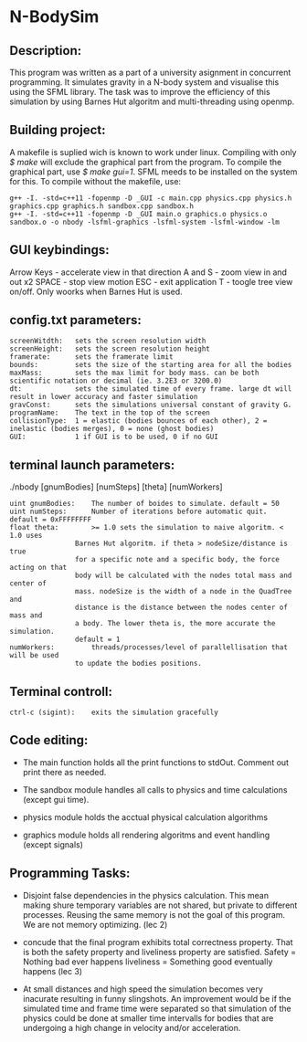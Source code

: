 # N-BodySim

Description:
------------
This program was written as a part of a university asignment in concurrent programming. It simulates gravity in a N-body system and visualise this using the SFML library. The task was to improve the efficiency of this simulation by using Barnes Hut algoritm and multi-threading using openmp.

Building project:
-----------------
A makefile is suplied wich is known to work under linux.
Compiling with only *$ make* will exclude the graphical part from the program.
To compile the graphical part, use *$ make gui=1*. SFML meeds to be installed on the system for this.
To compile without the makefile, use:

    g++ -I. -std=c++11 -fopenmp -D _GUI -c main.cpp physics.cpp physics.h graphics.cpp graphics.h sandbox.cpp sandbox.h
    g++ -I. -std=c++11 -fopenmp -D _GUI main.o graphics.o physics.o sandbox.o -o nbody -lsfml-graphics -lsfml-system -lsfml-window -lm
    

GUI keybindings:
-----------------
Arrow Keys - accelerate view in that direction
A and S - zoom view in and out x2
SPACE - stop view motion
ESC - exit application
T - toogle tree view on/off. Only woorks when Barnes Hut is used.

config.txt parameters:
----------------------
    screenWitdth:   sets the screen resolution width
    screenHeight:   sets the screen resolution height
    framerate:      sets the framerate limit
    bounds:         sets the size of the starting area for all the bodies
    maxMass:        sets the max limit for body mass. can be both scientific notation or decimal (ie. 3.2E3 or 3200.0)
    dt:             sets the simulated time of every frame. large dt will result in lower accuracy and faster simulation
    gravConst:      sets the simulations universal constant of gravity G.
    programName:    The text in the top of the screen
    collisionType:  1 = elastic (bodies bounces of each other), 2 = inelastic (bodies merges), 0 = none (ghost bodies)
    GUI:            1 if GUI is to be used, 0 if no GUI


terminal launch parameters:
----------------------------
./nbody [gnumBodies] [numSteps] [theta] [numWorkers]

    uint gnumBodies:    The number of boides to simulate. default = 50
    uint numSteps:      Number of iterations before automatic quit. default = 0xFFFFFFFF
    float theta:        >= 1.0 sets the simulation to naive algoritm. < 1.0 uses 
                    Barnes Hut algoritm. if theta > nodeSize/distance is true
                    for a specific note and a specific body, the force acting on that
                    body will be calculated with the nodes total mass and center of
                    mass. nodeSize is the width of a node in the QuadTree and
                    distance is the distance between the nodes center of mass and
                    a body. The lower theta is, the more accurate the simulation. 
                    default = 1
    numWorkers:         threads/processes/level of parallellisation that will be used
                    to update the bodies positions.



Terminal controll:
-----------------------------
    ctrl-c (sigint):    exits the simulation gracefully



Code editing:
-----------------------
-   The main function holds all the print functions to stdOut. Comment out print
    there as needed.
    
-   The sandbox module handles all calls to physics and time calculations (except gui time).

-   physics module holds the acctual physical calculation algorithms

-   graphics module holds all rendering algoritms and event handling (except signals)




Programming Tasks:
--------------------------
-   Disjoint false dependencies in the physics calculation.
    This mean making shure temporary variables are not shared, but private to
    different processes. Reusing the same memory is not the goal of this program.
    We are not memory optimizing.
    (lec 2)
    
-   concude that the final program exhibits total correctness property.
    That is both the safety property and liveliness property are satisfied.
    Safety = Nothing bad ever happens
    liveliness = Something good eventually happens
    (lec 3)

-   At small distances and high speed the simulation becomes very inacurate resulting in
    funny slingshots. An improvement would be if the simulated time and frame time were separated so that
    simulation of the physics could be done at smaller time intervalls for bodies that are undergoing a high
    change in velocity and/or acceleration.
    
